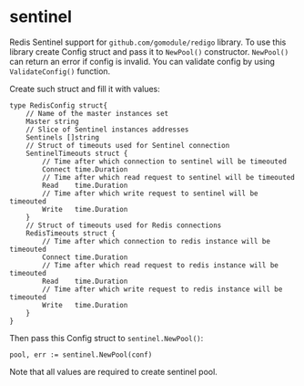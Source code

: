 # sentinel

Redis Sentinel support for `github.com/gomodule/redigo` library. To use this library create Config struct and pass it to
`NewPool()` constructor. `NewPool()` can return an error if config is invalid. You can validate config by using
`ValidateConfig()` function. 

Create such struct and fill it with values:
```
type RedisConfig struct{
    // Name of the master instances set
	Master string
    // Slice of Sentinel instances addresses
	Sentinels []string
    // Struct of timeouts used for Sentinel connection
	SentinelTimeouts struct {
        // Time after which connection to sentinel will be timeouted
		Connect time.Duration
        // Time after which read request to sentinel will be timeouted
		Read    time.Duration
        // Time after which write request to sentinel will be timeouted
		Write   time.Duration
	}
    // Struct of timeouts used for Redis connections
	RedisTimeouts struct {
        // Time after which connection to redis instance will be timeouted
		Connect time.Duration
        // Time after which read request to redis instance will be timeouted
		Read    time.Duration
        // Time after which write request to redis instance will be timeouted
		Write   time.Duration
	}
}
```
Then pass this Config struct to `sentinel.NewPool()`:
```
pool, err := sentinel.NewPool(conf)
```
Note that all values are required to create sentinel pool.